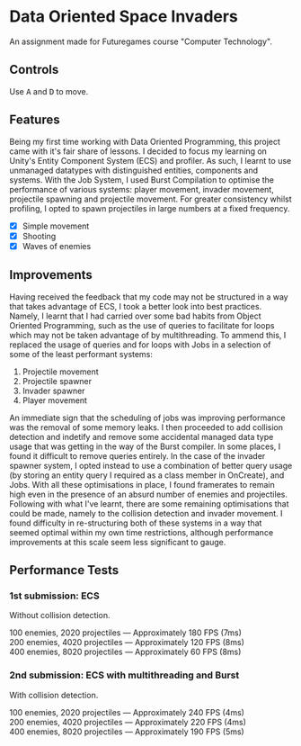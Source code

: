 # Data Oriented Space Invaders
An assignment made for Futuregames course "Computer Technology".

## Controls
Use <kbd>A</kbd> and <kbd>D</kbd> to move.

## Features
Being my first time working with Data Oriented Programming, this project came with it's fair share of lessons.
I decided to focus my learning on Unity's Entity Component System (ECS) and profiler.
As such, I learnt to use unmanaged datatypes with distinguished entities, components and systems.
With the Job System, I used Burst Compilation to optimise the performance of various systems: player movement, invader movement, projectile spawning and projectile movement.
For greater consistency whilst profiling, I opted to spawn projectiles in large numbers at a fixed frequency.

- [x] Simple movement
- [x] Shooting
- [x] Waves of enemies

## Improvements
Having received the feedback that my code may not be structured in a way that takes advantage of ECS, I took a better look into best practices.
Namely, I learnt that I had carried over some bad habits from Object Oriented Programming, such as the use of queries to facilitate for loops which may not be taken advantage of by multithreading.
To ammend this, I replaced the usage of queries and for loops with Jobs in a selection of some of the least performant systems:
1. Projectile movement
2. Projectile spawner
3. Invader spawner
4. Player movement

An immediate sign that the scheduling of jobs was improving performance was the removal of some memory leaks.
I then proceeded to add collision detection and indetify and remove some accidental managed data type usage that was getting in the way of the Burst compiler.
In some places, I found it difficult to remove queries entirely.
In the case of the invader spawner system, I opted instead to use a combination of better query usage (by storing an entity query I required as a class member in OnCreate), and Jobs.
With all these optimisations in place, I found framerates to remain high even in the presence of an absurd number of enemies and projectiles.
Following with what I've learnt, there are some remaining optimisations that could be made, namely to the collision detection and invader movement.
I found difficulty in re-structuring both of these systems in a way that seemed optimal within my own time restrictions, although performance improvements at this scale seem less significant to gauge.

## Performance Tests
### 1st submission: ECS
Without collision detection.

100 enemies, 2020 projectiles — Approximately 180 FPS (7ms)  
200 enemies, 4020 projectiles — Approximately 120 FPS (8ms)  
400 enemies, 8020 projectiles — Approximately 60 FPS (8ms)  

### 2nd submission: ECS with multithreading and Burst
With collision detection.

100 enemies, 2020 projectiles — Approximately 240 FPS (4ms)  
200 enemies, 4020 projectiles — Approximately 220 FPS (4ms)  
400 enemies, 8020 projectiles — Approximately 190 FPS (5ms)

